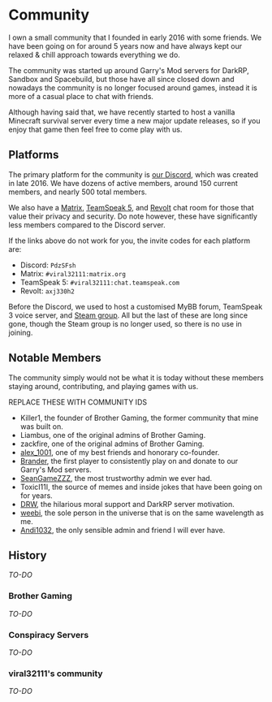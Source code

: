 # Community

I own a small community that I founded in early 2016 with some friends. We have been going on for around 5 years now and have always kept our relaxed & chill approach towards everything we do.

The community was started up around Garry's Mod servers for DarkRP, Sandbox and Spacebuild, but those have all since closed down and nowadays the community is no longer focused around games, instead it is more of a casual place to chat with friends.

Although having said that, we have recently started to host a vanilla Minecraft survival server every time a new major update releases, so if you enjoy that game then feel free to come play with us.

## Platforms

The primary platform for the community is [our Discord](/discord), which was created in late 2016. We have dozens of active members, around 150 current members, and nearly 500 total members.

We also have a [Matrix](/matrix), [TeamSpeak 5](/teamspeak), and [Revolt](/revolt) chat room for those that value their privacy and security. Do note however, these have significantly less members compared to the Discord server.

If the links above do not work for you, the invite codes for each platform are:

* Discord: `PdzSFsh`
* Matrix: `#viral32111:matrix.org`
* TeamSpeak 5: `#viral32111:chat.teamspeak.com`
* Revolt: `axj330h2`

Before the Discord, we used to host a customised MyBB forum, TeamSpeak 3 voice server, and [Steam group](/steamgroup). All but the last of these are long since gone, though the Steam group is no longer used, so there is no use in joining.

## Notable Members

The community simply would not be what it is today without these members staying around, contributing, and playing games with us.

REPLACE THESE WITH COMMUNITY IDS

* Killer1, the founder of Brother Gaming, the former community that mine was built on.
* Liambus, one of the original admins of Brother Gaming.
* zackfire, one of the original admins of Brother Gaming.
* [alex_1001](https://steamcommunity.com/id/ConspiracyServersFounder/), one of my best friends and honorary co-founder.
* [Brander](https://steamcommunity.com/id/ImNotGunnar/), the first player to consistently play on and donate to our Garry's Mod servers.
* [SeanGameZZZ](https://steamcommunity.com/profiles/76561198246004672/), the most trustworthy admin we ever had.
* ToxicI11I, the source of memes and inside jokes that have been going on for years.
* [DRW](https://steamcommunity.com/id/kill_me_dick/), the hilarious moral support and DarkRP server motivation.
* [weebi](https://steamcommunity.com/id/mcgoddamnweebi/), the sole person in the universe that is on the same wavelength as me.
* [Andi1032](https://steamcommunity.com/id/Andilikesanime/), the only sensible admin and friend I will ever have.

## History

*TO-DO*

### Brother Gaming

*TO-DO*

### Conspiracy Servers

*TO-DO*

### viral32111's community

*TO-DO*
